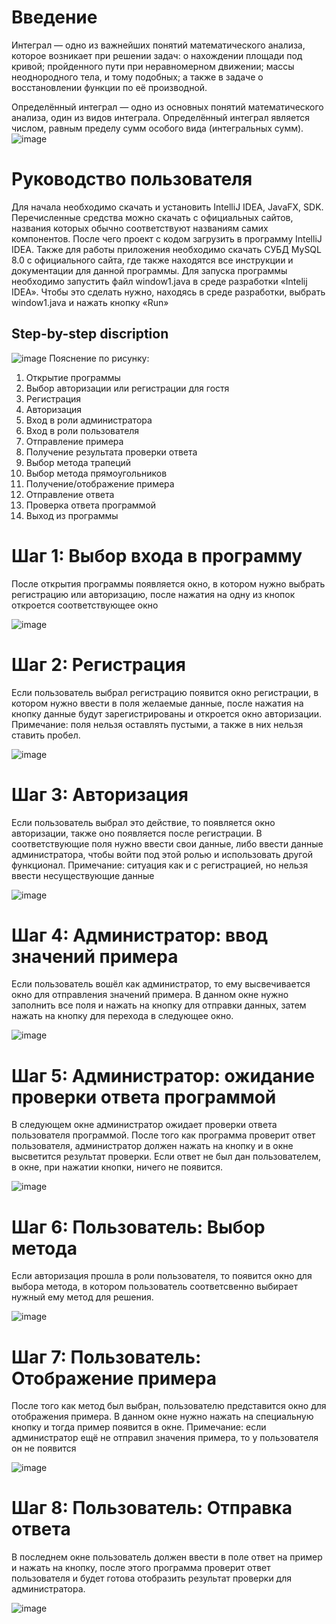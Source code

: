 # Введение
Интеграл — одно из важнейших понятий математического анализа, которое возникает при решении задач:  о нахождении площади под кривой; пройденного пути при неравномерном движении; массы неоднородного тела, и тому подобных; а также в задаче о восстановлении функции по её производной.

Определённый интеграл — одно из основных понятий математического анализа, один из видов интеграла. Определённый интеграл является числом, равным пределу сумм особого вида (интегральных сумм).
![image](https://user-images.githubusercontent.com/77932850/176343536-cb6a0c1e-7b26-4630-85fc-86e61b907fad.png)
# Руководство пользователя
Для начала необходимо скачать и установить IntelliJ IDEA, JavaFX, SDK. Перечисленные средства можно скачать с официальных сайтов, названия которых обычно соответствуют названиям самих компонентов. После чего проект с кодом загрузить в программу IntelliJ IDEA.
Также для работы приложения необходимо скачать СУБД MySQL 8.0 с официального сайта, где также находятся все инструкции и документации для данной программы.
Для запуска программы необходимо запустить файл window1.java в среде разработки «Intelij IDEA». Чтобы это сделать нужно, находясь в среде разработки, выбрать window1.java и нажать кнопку «Run»
## Step-by-step discription
![image](https://user-images.githubusercontent.com/77932850/176344634-6b4c4516-d1b5-430a-9197-3fa84f13d959.png)
Пояснение по рисунку:
1.	Открытие программы
2.	Выбор авторизации или регистрации для гостя
3.	Регистрация
4.	Авторизация
5.	Вход в роли администратора
6.	Вход в роли пользователя
7.	Отправление примера
8.	Получение результата проверки ответа
9.	Выбор метода трапеций
10.	 Выбор метода прямоугольников
11.	 Получение/отображение примера
12.	 Отправление ответа
13.	 Проверка ответа программой
14.	 Выход из программы
# Шаг 1: Выбор входа в программу
После открытия программы появляется окно, в котором нужно выбрать регистрацию или авторизацию, после нажатия на одну из кнопок откроется соответствующее окно

![image](https://user-images.githubusercontent.com/77932850/176349722-854a9018-2ff0-4a1d-a329-db3c629643d5.png)
# Шаг 2: Регистрация
Если пользователь выбрал регистрацию появится окно регистрации, в котором нужно ввести в поля желаемые данные, после нажатия на кнопку данные будут зарегистрированы и откроется окно авторизации. Примечание: поля нельзя оставлять пустыми, а также в них нельзя ставить пробел.

![image](https://user-images.githubusercontent.com/77932850/176349755-27209cba-792c-4255-bd83-3e8c11f517db.png)
# Шаг 3: Авторизация
Если пользователь выбрал это действие, то появляется окно авторизации, также оно появляется после регистрации. В соответствующие поля нужно ввести свои данные, либо ввести данные администратора, чтобы войти под этой ролью и использовать другой функционал. Примечание: ситуация как и с регистрацией, но нельзя ввести несуществующие данные

![image](https://user-images.githubusercontent.com/77932850/176349771-550938c7-1234-40cd-a82e-868d67fde81d.png)
# Шаг 4: Администратор: ввод значений примера
Если пользователь вошёл как администратор, то ему высвечивается окно для отправления значений примера. В данном окне нужно заполнить все поля и нажать на кнопку для отправки данных, затем нажать на кнопку для перехода в следующее окно.

![image](https://user-images.githubusercontent.com/77932850/176349795-83b9c625-418f-45f2-b1d5-f7edbdb94a90.png)
# Шаг 5: Администратор: ожидание проверки ответа программой
В следующем окне администратор ожидает проверки ответа пользователя программой. После того как программа проверит ответ пользователя, администратор должен нажать на кнопку и в окне высветится результат проверки. Если ответ не был дан пользователем, в окне, при нажатии кнопки, ничего не появится.

![image](https://user-images.githubusercontent.com/77932850/176350725-51ae9308-3c61-40a4-837e-345e9134450f.png)
# Шаг 6: Пользователь: Выбор метода
Если авторизация прошла в роли пользователя, то появится окно для выбора метода, в котором пользователь соответсвенно выбирает нужный ему метод для решения.

![image](https://user-images.githubusercontent.com/77932850/176349822-78f1e7dc-5d50-4e08-bac7-fbe714da0ad6.png)
# Шаг 7: Пользователь: Отображение примера
После того как метод был выбран, пользователю представится окно для отображения примера. В данном окне нужно нажать на специальную кнопку и тогда пример появится в окне. Примечание: если администратор ещё не отправил значения примера, то у пользователя он не появится

![image](https://user-images.githubusercontent.com/77932850/176350690-3d870665-b480-47ac-b4f6-d3513cd1c8d5.png)
# Шаг 8: Пользователь: Отправка ответа
В последнем окне пользователь должен ввести в поле ответ на пример и нажать на кнопку, после этого программа проверит ответ пользователя и будет готова отобразить результат проверки для администратора.

![image](https://user-images.githubusercontent.com/77932850/176349843-dd353c49-d2b3-4051-b218-a2459cb69bae.png)
